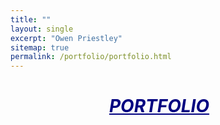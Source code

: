 ```yaml
---
title: ""
layout: single
excerpt: "Owen Priestley"
sitemap: true
permalink: /portfolio/portfolio.html
---
```

<h1 style="text-align: center; color: navy; text-indent: -1em; text-decoration: underline"><i>PORTFOLIO</i></h1>